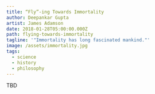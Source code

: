```yaml
---
title: “Fly”-ing Towards Immortality
author: Deepankar Gupta
artist: James Adamson
date: 2018-01-28T05:00:00.000Z
path: flying-towards-immortality
tagline: '"Immortality has long fascinated mankind."'
image: /assets/immortality.jpg
tags:
  - science
  - history
  - philosophy
---
```

TBD